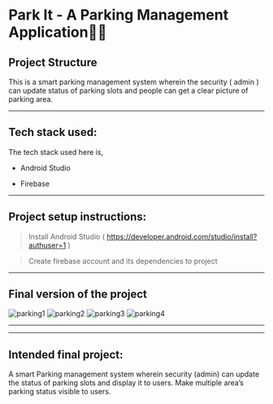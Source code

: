 #  Park It - A Parking Management Application🚗🚕

## Project Structure
This is a smart parking management system wherein the security ( admin ) can update status of parking slots and people can get a clear picture of parking area.


---

## Tech stack used:

The tech stack used here is,

- Android Studio

- Firebase

---


## Project setup instructions:

> Install Android Studio ( https://developer.android.com/studio/install?authuser=1 )

> Create firebase account and its dependencies to project 

---
## Final version of the project
![parking1](https://user-images.githubusercontent.com/108210777/194768792-9668280b-c3d0-4a7e-964e-0b51b053cbcc.png)
![parking2](https://user-images.githubusercontent.com/108210777/194768794-99a0f101-74d3-45ed-8fc6-dc5aff4ffd3d.png)
![parking3](https://user-images.githubusercontent.com/108210777/194768801-e5f75f24-5487-4b14-8559-f579f9f43f13.png)
![parking4](https://user-images.githubusercontent.com/108210777/194768805-010b2315-56d0-4fa1-839a-51ec438b5ffa.png)


 ---




---

## Intended final project:
A smart Parking management system wherein security (admin) can update the status of parking slots and display it to users. Make multiple area’s parking status visible to users.

